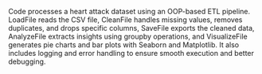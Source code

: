 Code processes a heart attack dataset using an OOP-based ETL pipeline. LoadFile reads the CSV file, CleanFile handles missing values, removes duplicates, and drops specific columns, SaveFile exports the cleaned data, AnalyzeFile extracts insights using groupby operations, and VisualizeFile generates pie charts and bar plots with Seaborn and Matplotlib. It also includes logging and error handling to ensure smooth execution and better debugging.
